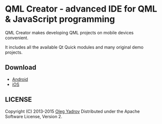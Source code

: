 QML Creator - advanced IDE for QML & JavaScript programming
=========

QML Creator makes developing QML projects on mobile devices convenient.

It includes all the available Qt Quick modules and many original demo projects.

## Download

* [Android](https://play.google.com/store/apps/details?id=com.wearyinside.qmlcreator)
* [iOS](https://itunes.apple.com/us/app/qml-creator/id944301984)

## LICENSE

Copyright (C) 2013-2015 [Oleg Yadrov](https://linkedin.com/in/olegyadrov)
Distributed under the Apache Software License, Version 2.
